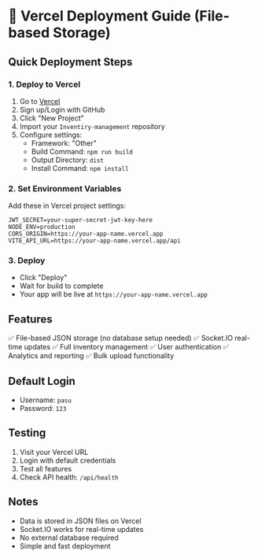 # 🚀 Vercel Deployment Guide (File-based Storage)

## Quick Deployment Steps

### 1. Deploy to Vercel
1. Go to [Vercel](https://vercel.com)
2. Sign up/Login with GitHub
3. Click "New Project"
4. Import your `Inventiry-management` repository
5. Configure settings:
   - Framework: "Other"
   - Build Command: `npm run build`
   - Output Directory: `dist`
   - Install Command: `npm install`

### 2. Set Environment Variables
Add these in Vercel project settings:

```
JWT_SECRET=your-super-secret-jwt-key-here
NODE_ENV=production
CORS_ORIGIN=https://your-app-name.vercel.app
VITE_API_URL=https://your-app-name.vercel.app/api
```

### 3. Deploy
- Click "Deploy"
- Wait for build to complete
- Your app will be live at `https://your-app-name.vercel.app`

## Features
✅ File-based JSON storage (no database setup needed)
✅ Socket.IO real-time updates
✅ Full inventory management
✅ User authentication
✅ Analytics and reporting
✅ Bulk upload functionality

## Default Login
- Username: `pasu`
- Password: `123`

## Testing
1. Visit your Vercel URL
2. Login with default credentials
3. Test all features
4. Check API health: `/api/health`

## Notes
- Data is stored in JSON files on Vercel
- Socket.IO works for real-time updates
- No external database required
- Simple and fast deployment 